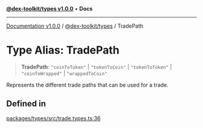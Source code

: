 [**@dex-toolkit/types v1.0.0**](../README.md) • **Docs**

***

[Documentation v1.0.0](../../../packages.md) / [@dex-toolkit/types](../README.md) / TradePath

# Type Alias: TradePath

> **TradePath**: `"coinToToken"` \| `"tokenToCoin"` \| `"tokenToToken"` \| `"coinToWrapped"` \| `"wrappedToCoin"`

Represents the different trade paths that can be used for a trade.

## Defined in

[packages/types/src/trade.types.ts:36](https://github.com/niZmosis/dex-toolkit/blob/3d8b41b44787b30fbea5de3ab4737662ffb61bc8/packages/types/src/trade.types.ts#L36)
